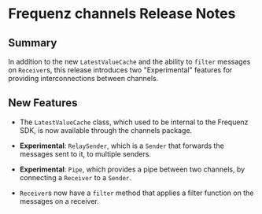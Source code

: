 # Frequenz channels Release Notes

## Summary

In addition to the new `LatestValueCache` and the ability to `filter` messages on `Receiver`s, this release introduces two "Experimental" features for providing interconnections between channels.

## New Features

- The `LatestValueCache` class, which used to be internal to the Frequenz SDK, is now available through the channels package.

- **Experimental**: `RelaySender`, which is a `Sender` that forwards the messages sent to it, to multiple senders.

- **Experimental**: `Pipe`, which provides a pipe between two channels, by connecting a `Receiver` to a `Sender`.

- `Receiver`s now have a `filter` method that applies a filter function on the messages on a receiver.

